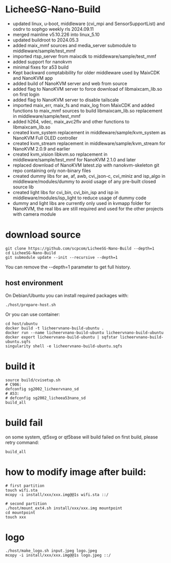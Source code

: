 # LicheeSG-Nano-Build

- updated linux, u-boot, middleware (cvi_mpi and SensorSupportList) and osdrv to sophgo weekly rls 2024.09.11
- merged mainline v5.10.226 into linux_5.10
- updated buildroot to 2024.05.3
- added maix_mmf sources and media_server submodule to middleware/sample/test_mmf
- imported rtsp_server from maixcdk to middleware/sample/test_mmf
- added support for nanokvm
- minimal fixes for a53 build
- Kept backward comptabibility for older middleware used by MaixCDK and NanoKVM app
- added build of NanoKVM server and web from source
- added flag to NanoKVM server to force download of libmaixcam_lib.so on first login
- added flag to NanoKVM server to disable tailscale
- imported maix_err, maix_fs and maix_log from MaixCDK and added functions to maix_mmf sources to build libmaixcam_lib.so replacement in middleware/sample/test_mmf
- added h264, vdec, maix_avc2flv and other functions to libmaixcam_lib.so
- created kvm_system replacement in middleware/sample/kvm_system as NanoKVM Full OLED controller
- created kvm_stream replacement in middleware/sample/kvm_stream for NanoKVM 2.0.9 and earlier
- created kvm_vision libkvm.so replacement in middleware/sample/test_mmf for NanoKVM 2.1.0 and later
- replaced download of NanoKVM latest.zip with nanokvm-skeleton git repo containing only non-binary files
- created dummy libs for ae, af, awb, cvi_json-c, cvi_miniz and isp_algo in middleware/modules/dummy to avoid usage of any pre-built closed source lib
- created light libs for cvi_bin, cvi_bin_isp and isp in middleware/modules/isp_light to reduce usage of dummy code
- dummy and light libs are currently only used in kvmapp folder for NanoKVM, the real libs are still required and used for the other projects with camera module

# download source

```
git clone https://github.com/scpcom/LicheeSG-Nano-Build --depth=1
cd LicheeSG-Nano-Build
git submodule update --init --recursive --depth=1
```
You can remove the --depth=1 parameter to get full history.

## host environment

On Debian/Ubuntu you can install required packages with:
```
./host/prepare-host.sh
```

Or you can use container:

```
cd host/ubuntu
docker build -t licheervnano-build-ubuntu .
docker run --name licheervnano-build-ubuntu licheervnano-build-ubuntu
docker export licheervnano-build-ubuntu | sqfstar licheervnano-build-ubuntu.sqfs
singularity shell -e licheervnano-build-ubuntu.sqfs
```

# build it

```
source build/cvisetup.sh
# C906:
defconfig sg2002_licheervnano_sd
# A53:
# defconfig sg2002_licheea53nano_sd
build_all
```

# build fail

on some system, qt5svg or qt5base will build failed on first build, please retry command:

```
build_all
```

# how to modify image after build:

```
# first partition
touch wifi.sta
mcopy -i install/xxx/xxx.img@@1s wifi.sta ::/

# second partition
./host/mount_ext4.sh install/xxx/xxx.img mountpoint
cd mountpoint
touch xxx
```

# logo

```
./host/make_logo.sh input.jpeg logo.jpeg
mcopy -i install/xxx/xxx.img@@1s logo.jpeg ::/
```
